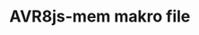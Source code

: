 <!--
author:   Fabian Bär

email:    Fabian.Baer@student.tu-freiberg.de

version:  0.0.2

comment:  Kein Kommentar!

script: https://fjangfaragesh.github.io/AVR8js-mem/dist/index.js
script: https://fjangfaragesh.github.io/AVR8js-mem/customfunctions.js
script: https://fjangfaragesh.github.io/AVR8js-mem/compileandrun.js

@AVR8jsMem.sketch: @AVR8jsMem.sketchMultiline(@input,@0,@1,@2)

@AVR8jsMem.sketchMultiline
<script>
//  console.log(`@0`,`@1`, isNaN(`@2`) ? 1000000 : `@2`*1, isNaN(`@3`) ? 0 : `@3`*1);
    compileAndRun(`@0`,`@1`, isNaN(`@2`) ? 1000000 : `@2`*1, isNaN(`@3`) ? 0 : `@3`*1);
	"LALALALALA???";
</script>
@end

-->

# AVR8js-mem makro file
